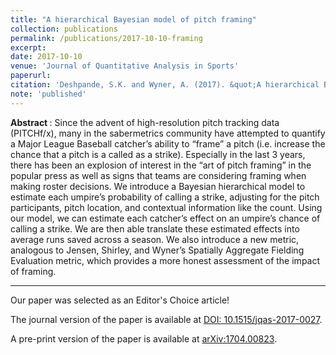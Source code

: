 ```yaml
---
title: "A hierarchical Bayesian model of pitch framing"
collection: publications
permalink: /publications/2017-10-10-framing
excerpt:
date: 2017-10-10
venue: 'Journal of Quantitative Analysis in Sports'
paperurl: 
citation: 'Deshpande, S.K. and Wyner, A. (2017). &quot;A hierarchical Bayesian model of pitch framing.&quot; <i>Journal of Quantitative Analysis in Sports</i>. 13(3): 95 - 112.'
note: 'published'
---
```

<b> Abstract </b>: 
Since the advent of high-resolution pitch tracking data (PITCHf/x), many in the sabermetrics community have attempted to quantify a Major League Baseball catcher’s ability to “frame” a pitch (i.e. increase the chance that a pitch is a called as a strike). Especially in the last 3 years, there has been an explosion of interest in the “art of pitch framing” in the popular press as well as signs that teams are considering framing when making roster decisions. We introduce a Bayesian hierarchical model to estimate each umpire’s probability of calling a strike, adjusting for the pitch participants, pitch location, and contextual information like the count. Using our model, we can estimate each catcher’s effect on an umpire’s chance of calling a strike. We are then able translate these estimated effects into average runs saved across a season. We also introduce a new metric, analogous to Jensen, Shirley, and Wyner’s Spatially Aggregate Fielding Evaluation metric, which provides a more honest assessment of the impact of framing.

---

Our paper was selected as an Editor's Choice article!

The journal version of the paper is available at [DOI: 10.1515/jqas-2017-0027](https://doi.org/10.1515/jqas-2017-0027).

A pre-print version of the paper is available at [arXiv:1704.00823](https://arxiv.org/abs/1704.00823).


